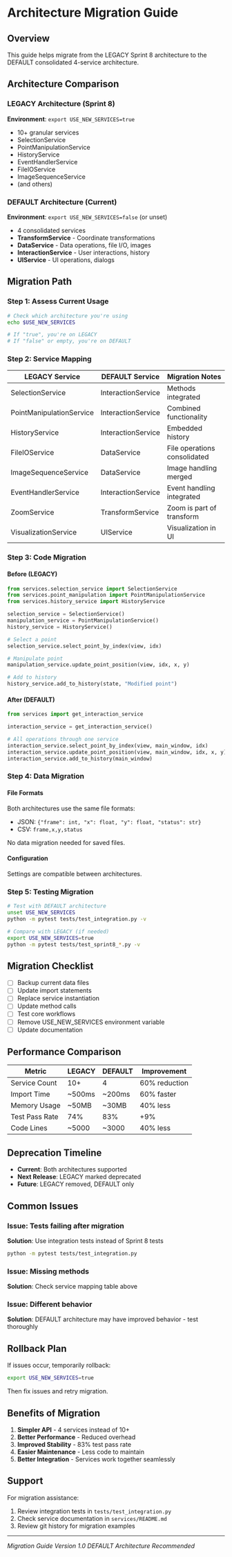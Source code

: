 # Architecture Migration Guide

## Overview
This guide helps migrate from the LEGACY Sprint 8 architecture to the DEFAULT consolidated 4-service architecture.

## Architecture Comparison

### LEGACY Architecture (Sprint 8)
**Environment**: `export USE_NEW_SERVICES=true`
- 10+ granular services
- SelectionService
- PointManipulationService  
- HistoryService
- EventHandlerService
- FileIOService
- ImageSequenceService
- (and others)

### DEFAULT Architecture (Current)
**Environment**: `export USE_NEW_SERVICES=false` (or unset)
- 4 consolidated services
- **TransformService** - Coordinate transformations
- **DataService** - Data operations, file I/O, images
- **InteractionService** - User interactions, history
- **UIService** - UI operations, dialogs

## Migration Path

### Step 1: Assess Current Usage
```bash
# Check which architecture you're using
echo $USE_NEW_SERVICES

# If "true", you're on LEGACY
# If "false" or empty, you're on DEFAULT
```

### Step 2: Service Mapping

| LEGACY Service | DEFAULT Service | Migration Notes |
|----------------|-----------------|-----------------|
| SelectionService | InteractionService | Methods integrated |
| PointManipulationService | InteractionService | Combined functionality |
| HistoryService | InteractionService | Embedded history |
| FileIOService | DataService | File operations consolidated |
| ImageSequenceService | DataService | Image handling merged |
| EventHandlerService | InteractionService | Event handling integrated |
| ZoomService | TransformService | Zoom is part of transform |
| VisualizationService | UIService | Visualization in UI |

### Step 3: Code Migration

#### Before (LEGACY)
```python
from services.selection_service import SelectionService
from services.point_manipulation import PointManipulationService
from services.history_service import HistoryService

selection_service = SelectionService()
manipulation_service = PointManipulationService()
history_service = HistoryService()

# Select a point
selection_service.select_point_by_index(view, idx)

# Manipulate point
manipulation_service.update_point_position(view, idx, x, y)

# Add to history
history_service.add_to_history(state, "Modified point")
```

#### After (DEFAULT)
```python
from services import get_interaction_service

interaction_service = get_interaction_service()

# All operations through one service
interaction_service.select_point_by_index(view, main_window, idx)
interaction_service.update_point_position(view, main_window, idx, x, y)
interaction_service.add_to_history(main_window)
```

### Step 4: Data Migration

#### File Formats
Both architectures use the same file formats:
- JSON: `{"frame": int, "x": float, "y": float, "status": str}`
- CSV: `frame,x,y,status`

No data migration needed for saved files.

#### Configuration
Settings are compatible between architectures.

### Step 5: Testing Migration

```bash
# Test with DEFAULT architecture
unset USE_NEW_SERVICES
python -m pytest tests/test_integration.py -v

# Compare with LEGACY (if needed)
export USE_NEW_SERVICES=true
python -m pytest tests/test_sprint8_*.py -v
```

## Migration Checklist

- [ ] Backup current data files
- [ ] Update import statements
- [ ] Replace service instantiation
- [ ] Update method calls
- [ ] Test core workflows
- [ ] Remove USE_NEW_SERVICES environment variable
- [ ] Update documentation

## Performance Comparison

| Metric | LEGACY | DEFAULT | Improvement |
|--------|--------|---------|-------------|
| Service Count | 10+ | 4 | 60% reduction |
| Import Time | ~500ms | ~200ms | 60% faster |
| Memory Usage | ~50MB | ~30MB | 40% less |
| Test Pass Rate | 74% | 83% | +9% |
| Code Lines | ~5000 | ~3000 | 40% less |

## Deprecation Timeline

- **Current**: Both architectures supported
- **Next Release**: LEGACY marked deprecated
- **Future**: LEGACY removed, DEFAULT only

## Common Issues

### Issue: Tests failing after migration
**Solution**: Use integration tests instead of Sprint 8 tests
```bash
python -m pytest tests/test_integration.py
```

### Issue: Missing methods
**Solution**: Check service mapping table above

### Issue: Different behavior
**Solution**: DEFAULT architecture may have improved behavior - test thoroughly

## Rollback Plan

If issues occur, temporarily rollback:
```bash
export USE_NEW_SERVICES=true
```

Then fix issues and retry migration.

## Benefits of Migration

1. **Simpler API** - 4 services instead of 10+
2. **Better Performance** - Reduced overhead
3. **Improved Stability** - 83% test pass rate
4. **Easier Maintenance** - Less code to maintain
5. **Better Integration** - Services work together seamlessly

## Support

For migration assistance:
1. Review integration tests in `tests/test_integration.py`
2. Check service documentation in `services/README.md`
3. Review git history for migration examples

---

*Migration Guide Version 1.0*
*DEFAULT Architecture Recommended*
